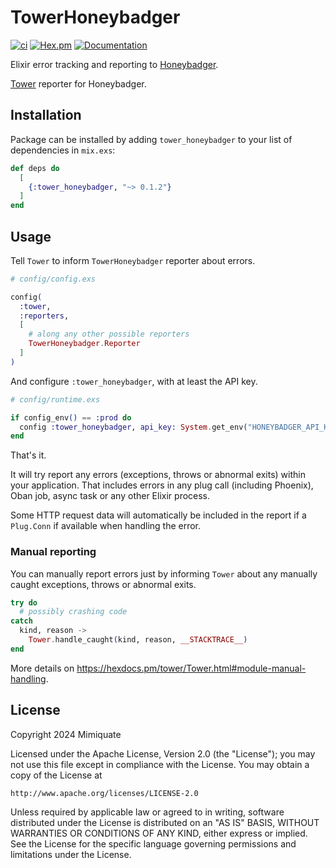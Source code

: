 # TowerHoneybadger

[![ci](https://github.com/mimiquate/tower_honeybadger/actions/workflows/ci.yml/badge.svg?branch=main)](https://github.com/mimiquate/tower_honeybadger/actions?query=branch%3Amain)
[![Hex.pm](https://img.shields.io/hexpm/v/tower_honeybadger.svg)](https://hex.pm/packages/tower_honeybadger)
[![Documentation](https://img.shields.io/badge/Documentation-purple.svg)](https://hexdocs.pm/tower_honeybadger)

Elixir error tracking and reporting to [Honeybadger](https://www.honeybadger.io/).

[Tower](https://github.com/mimiquate/tower) reporter for Honeybadger.

## Installation

Package can be installed by adding `tower_honeybadger` to your list of dependencies in `mix.exs`:

```elixir
def deps do
  [
    {:tower_honeybadger, "~> 0.1.2"}
  ]
end
```

## Usage

Tell `Tower` to inform `TowerHoneybadger` reporter about errors.

```elixir
# config/config.exs

config(
  :tower,
  :reporters,
  [
    # along any other possible reporters
    TowerHoneybadger.Reporter
  ]
)
```

And configure `:tower_honeybadger`, with at least the API key.

```elixir
# config/runtime.exs

if config_env() == :prod do
  config :tower_honeybadger, api_key: System.get_env("HONEYBADGER_API_KEY")
end
```

That's it.

It will try report any errors (exceptions, throws or abnormal exits) within your application. That includes errors in
any plug call (including Phoenix), Oban job, async task or any other Elixir process.

Some HTTP request data will automatically be included in the report if a `Plug.Conn` if available when handling the error.

### Manual reporting

You can manually report errors just by informing `Tower` about any manually caught exceptions, throws or abnormal exits.


```elixir
try do
  # possibly crashing code
catch
  kind, reason ->
    Tower.handle_caught(kind, reason, __STACKTRACE__)
end
```

More details on https://hexdocs.pm/tower/Tower.html#module-manual-handling.

## License

Copyright 2024 Mimiquate

Licensed under the Apache License, Version 2.0 (the "License");
you may not use this file except in compliance with the License.
You may obtain a copy of the License at

    http://www.apache.org/licenses/LICENSE-2.0

Unless required by applicable law or agreed to in writing, software
distributed under the License is distributed on an "AS IS" BASIS,
WITHOUT WARRANTIES OR CONDITIONS OF ANY KIND, either express or implied.
See the License for the specific language governing permissions and
limitations under the License.
